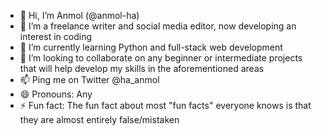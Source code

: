 - 👋 Hi, I’m Anmol (@anmol-ha)
- 👀 I’m a freelance writer and social media editor, now developing an interest in coding
- 🌱 I’m currently learning Python and full-stack web development
- 💞️ I’m looking to collaborate on any beginner or intermediate projects that will help develop my skills in the aforementioned areas
- 📫 Ping me on Twitter @ha_anmol 
- 😄 Pronouns: Any
- ⚡ Fun fact: The fun fact about most "fun facts" everyone knows is that they are almost entirely false/mistaken

<!---
anmol-ha/anmol-ha is a ✨ special ✨ repository because its `README.md` (this file) appears on your GitHub profile.
You can click the Preview link to take a look at your changes.
--->
